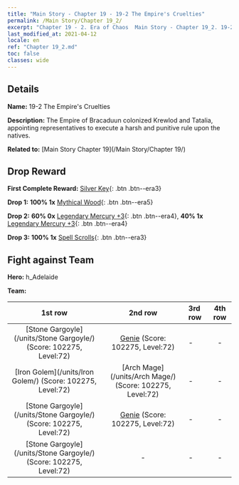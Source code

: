 ```yaml
---
title: "Main Story - Chapter 19 - 19-2 The Empire's Cruelties"
permalink: /Main Story/Chapter 19_2/
excerpt: "Chapter 19 - 2. Era of Chaos  Main Story - Chapter 19_2. 19-2 The Empire's Cruelties"
last_modified_at: 2021-04-12
locale: en
ref: "Chapter 19_2.md"
toc: false
classes: wide
---
```


## Details

 **Name:** 19-2 The Empire's Cruelties

 **Description:** The Empire of Bracaduun colonized Krewlod and Tatalia, appointing representatives to execute a harsh and punitive rule upon the natives.

 **Related to:** [Main Story Chapter 19](/Main Story/Chapter 19/)

## Drop Reward

 **First Complete Reward:** [Silver Key](/Items/con_693/){: .btn .btn--era3}

 **Drop 1:** **100% 1x** [Mythical Wood](/Items/mat_62/){: .btn .btn--era5}

 **Drop 2:** **60% 0x** [Legendary Mercury +3](/Items/mat_56/){: .btn .btn--era4}, **40% 1x** [Legendary Mercury +3](/Items/mat_56/){: .btn .btn--era4}

 **Drop 3:** **100% 1x** [Spell Scrolls](/Items/con_694/){: .btn .btn--era3}


## Fight against Team
 **Hero:** h_Adelaide

 **Team:**


  | 1st row | 2nd row | 3rd row | 4th row |
  |:----:|:----:|:----|:----:|
  | [Stone Gargoyle](/units/Stone Gargoyle/) (Score: 102275, Level:72)  | [Genie](/units/Genie/) (Score: 102275, Level:72)  | - | - |
  | [Iron Golem](/units/Iron Golem/) (Score: 102275, Level:72)  | [Arch Mage](/units/Arch Mage/) (Score: 102275, Level:72)  | - | - |
  | [Stone Gargoyle](/units/Stone Gargoyle/) (Score: 102275, Level:72)  | [Genie](/units/Genie/) (Score: 102275, Level:72)  | - | - |
  | [Stone Gargoyle](/units/Stone Gargoyle/) (Score: 102275, Level:72)  | - | - | - |


